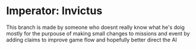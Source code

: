 # Imperator: Invictus
This branch is made by someone who doesnt really know what he's doig mostly for the purpouse of making small changes to missions and event by adding claims to improve game flow and hopefully better direct the AI
